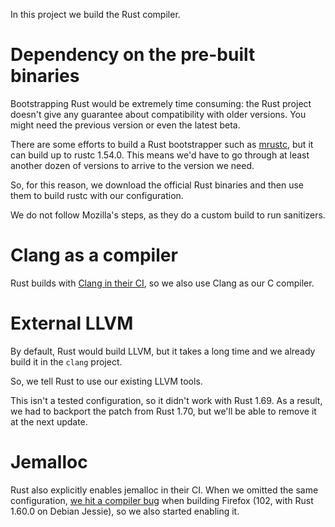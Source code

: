 In this project we build the Rust compiler.

# Dependency on the pre-built binaries

Bootstrapping Rust would be extremely time consuming: the Rust project doesn't
give any guarantee about compatibility with older versions.
You might need the previous version or even the latest beta.

There are some efforts to build a Rust bootstrapper such as
[mrustc](https://github.com/thepowersgang/mrustc), but it can build up to rustc
1.54.0.
This means we'd have to go through at least another dozen of versions to arrive
to the version we need.

So, for this reason, we download the official Rust binaries and then use them to
build rustc with our configuration.

We do not follow Mozilla's steps, as they do a custom build to run sanitizers.

# Clang as a compiler

Rust builds with
[Clang in their CI](https://github.com/rust-lang/rust/blob/master/src/ci/docker/host-x86_64/dist-x86_64-linux/Dockerfile),
so we also use Clang as our C compiler.

# External LLVM

By default, Rust would build LLVM, but it takes a long time and we already
build it in the `clang` project.

So, we tell Rust to use our existing LLVM tools.

This isn't a tested configuration, so it didn't work with Rust 1.69.
As a result, we had to backport the patch from Rust 1.70, but we'll be able to
remove it at the next update.

# Jemalloc

Rust also explicitly enables jemalloc in their CI.
When we omitted the same configuration,
[we hit a compiler bug](https://gitlab.torproject.org/tpo/applications/tor-browser-build/-/issues/40591)
when building Firefox (102, with Rust 1.60.0 on Debian Jessie), so we also
started enabling it.
